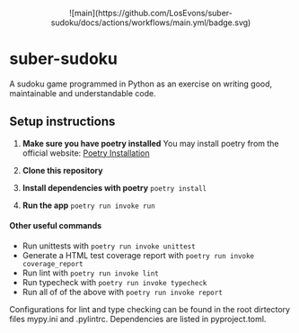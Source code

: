 <p align="center">
    ![main](https://github.com/LosEvons/suber-sudoku/docs/actions/workflows/main.yml/badge.svg)
</p>

# suber-sudoku
A sudoku game programmed in Python as an exercise on writing good, maintainable and understandable code.

## Setup instructions
1. **Make sure you have poetry installed**
    You may install poetry from the official website: [Poetry Installation](https://python-poetry.org/docs/)

2. **Clone this repository**
3. **Install dependencies with poetry**
```poetry install```
4. **Run the app**
```poetry run invoke run```

#### Other useful commands
- Run unittests with ```poetry run invoke unittest```
- Generate a HTML test coverage report with ```poetry run invoke coverage_report```
- Run lint with ```poetry run invoke lint```
- Run typecheck with ```poetry run invoke typecheck```
- Run all of of the above with ```poetry run invoke report```

Configurations for lint and type checking can be found in the root dirtectory files mypy.ini and .pylintrc. Dependencies are listed in pyproject.toml.
